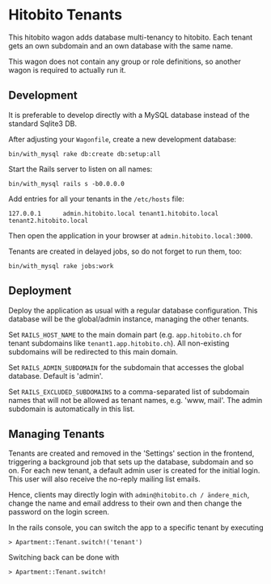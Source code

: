 # Hitobito Tenants

This hitobito wagon adds database multi-tenancy to hitobito.
Each tenant gets an own subdomain and an own database with the same name.

This wagon does not contain any group or role definitions, so another wagon
is required to actually run it.

## Development

It is preferable to develop directly with a MySQL database instead of the
standard Sqlite3 DB.

After adjusting your `Wagonfile`, create a new development database:

	bin/with_mysql rake db:create db:setup:all

Start the Rails server to listen on all names:

	bin/with_mysql rails s -b0.0.0.0

Add entries for all your tenants in the `/etc/hosts` file:

	127.0.0.1      admin.hitobito.local tenant1.hitobito.local tenant2.hitobito.local

Then open the application in your browser at `admin.hitobito.local:3000`.

Tenants are created in delayed jobs, so do not forget to run them, too:

	bin/with_mysql rake jobs:work

## Deployment

Deploy the application as usual with a regular database configuration.
This database will be the global/admin instance, managing the other tenants.

Set `RAILS_HOST_NAME` to the main domain part
(e.g. `app.hitobito.ch` for tenant subdomains like `tenant1.app.hitobito.ch`).
All non-existing subdomains will be redirected to this main domain.

Set `RAILS_ADMIN_SUBDOMAIN` for the subdomain that accesses the global database.
Default is 'admin'.

Set `RAILS_EXCLUDED_SUBDOMAINS` to a comma-separated list of subdomain names
that will not be allowed as tenant names, e.g. 'www, mail'.
The admin subdomain is automatically in this list.

## Managing Tenants

Tenants are created and removed in the 'Settings' section in the frontend,
triggering a background job that sets up the database, subdomain and so on.
For each new tenant, a default admin user is created for the initial login.
This user will also receive the no-reply mailing list emails.

Hence, clients may directly login with `admin@hitobito.ch / ändere_mich`,
change the name and email address to their own and then change the password
on the login screen.

In the rails console, you can switch the app to a specific tenant by
executing

	> Apartment::Tenant.switch!('tenant')

Switching back can be done with

	> Apartment::Tenant.switch!
